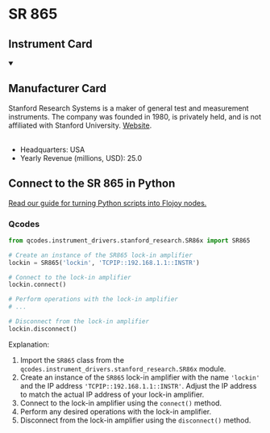
# SR 865

## Instrument Card



<details open>
<summary><h2>Manufacturer Card</h2></summary>
Stanford Research Systems is a maker of general test and measurement instruments. The company was founded in 1980, is privately held, and is not affiliated with Stanford University. <a href=https://www.thinksrs.com/>Website</a>.
<br></br>
<ul>
  <li>Headquarters: USA</li>
  <li>Yearly Revenue (millions, USD): 25.0</li>
</ul>
</details>

## Connect to the SR 865 in Python

[Read our guide for turning Python scripts into Flojoy nodes.](https://docs.flojoy.ai/custom-nodes/creating-custom-node/)


### Qcodes

```python
from qcodes.instrument_drivers.stanford_research.SR86x import SR865

# Create an instance of the SR865 lock-in amplifier
lockin = SR865('lockin', 'TCPIP::192.168.1.1::INSTR')

# Connect to the lock-in amplifier
lockin.connect()

# Perform operations with the lock-in amplifier
# ...

# Disconnect from the lock-in amplifier
lockin.disconnect()
```

Explanation:
1. Import the `SR865` class from the `qcodes.instrument_drivers.stanford_research.SR86x` module.
2. Create an instance of the `SR865` lock-in amplifier with the name `'lockin'` and the IP address `'TCPIP::192.168.1.1::INSTR'`. Adjust the IP address to match the actual IP address of your lock-in amplifier.
3. Connect to the lock-in amplifier using the `connect()` method.
4. Perform any desired operations with the lock-in amplifier.
5. Disconnect from the lock-in amplifier using the `disconnect()` method.

